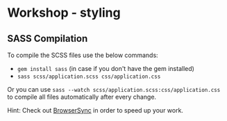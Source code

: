 # Workshop - styling

## SASS Compilation

To compile the SCSS files use the below commands:
* `gem install sass` (in case if you don't have the gem installed)
* `sass scss/application.scss css/application.css`

Or you can use `sass --watch scss/application.scss:css/application.css` to compile all files automatically after every change.

Hint: Check out [BrowserSync](http://www.browsersync.io) in order to speed up your work.
